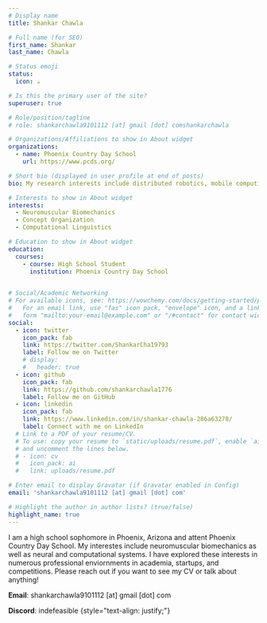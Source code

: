 ```yaml
---
# Display name
title: Shankar Chawla

# Full name (for SEO)
first_name: Shankar
last_name: Chawla

# Status emoji
status:
  icon: ☕️

# Is this the primary user of the site?
superuser: true

# Role/position/tagline
# role: shankarchawla9101112 [at] gmail [dot] comshankarchawla

# Organizations/Affiliations to show in About widget
organizations:
  - name: Phoenix Country Day School
    url: https://www.pcds.org/

# Short bio (displayed in user profile at end of posts)
bio: My research interests include distributed robotics, mobile computing and programmable matter.

# Interests to show in About widget
interests:
  - Neuromuscular Biomechanics
  - Concept Organization 
  - Computational Linguistics

# Education to show in About widget
education:
  courses:
    - course: High School Student
      institution: Phoenix Country Day School
      

# Social/Academic Networking
# For available icons, see: https://wowchemy.com/docs/getting-started/page-builder/#icons
#   For an email link, use "fas" icon pack, "envelope" icon, and a link in the
#   form "mailto:your-email@example.com" or "/#contact" for contact widget.
social:
  - icon: twitter
    icon_pack: fab
    link: https://twitter.com/ShankarCha19793
    label: Follow me on Twitter
    # display:
    #   header: true
  - icon: github
    icon_pack: fab
    link: https://github.com/shankarchawla1776
    label: Follow me on GitHub
  - icon: linkedin
    icon_pack: fab
    link: https://www.linkedin.com/in/shankar-chawla-286a63278/
    label: Connect with me on LinkedIn
  # Link to a PDF of your resume/CV.
  # To use: copy your resume to `static/uploads/resume.pdf`, enable `ai` icons in `params.yaml`,
  # and uncomment the lines below.
  # - icon: cv
  #   icon_pack: ai
  #   link: uploads/resume.pdf

# Enter email to display Gravatar (if Gravatar enabled in Config)
email: 'shankarchawla9101112 [at] gmail [dot] com'

# Highlight the author in author lists? (true/false)
highlight_name: true
---
```


I am a high school sophomore in Phoenix, Arizona and attent Phoenix Country Day School. My interestes include neuromuscular biomechanics as well as neural and computational systems. I have explored these interests in numerous professional enviornments in academia, startups, and competitions. Please reach out if you want to see my CV or talk about anything!

**Email**: shankarchawla9101112 [at] gmail [dot] com

**Discord**: indefeasible
{style="text-align: justify;"}
